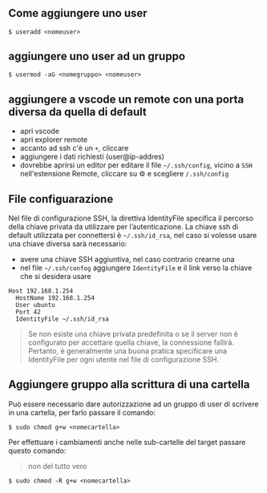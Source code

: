 #

## Come aggiungere uno user

    $ useradd <nomeuser>

## aggiungere uno user ad un gruppo

    $ usermod -aG <nomegruppo> <nomeuser>

## aggiungere a vscode un remote con una porta diversa da quella di default

- apri vscode
- apri explorer remote
- accanto ad ssh c'è un `+`, cliccare
- aggiungere i dati richiesti (user@ip-addres)
- dovrebbe aprirsi un editor per editare il file `~/.ssh/config`, vicino a `SSH` nell'estensione Remote, cliccare su ⚙️
  e scegliere `/.ssh/config`

## File configuarazione

Nel file di configurazione SSH, la direttiva IdentityFile specifica il percorso della chiave privata da utilizzare per l’autenticazione.
La chiave ssh di default utilizzata per connettersi è `~/.ssh/id_rsa`, nel caso si volesse usare una chiave diversa sarà necessario:

- avere una chiave SSH aggiuntiva, nel caso contrario crearne una
- nel file `~/.ssh/confog` aggiungere `IdentityFile` e il link verso la chiave che si desidera usare

```
Host 192.168.1.254
  HostName 192.168.1.254
  User ubuntu
  Port 42
  IdentityFile ~/.ssh/id_rsa
```

> Se non esiste una chiave privata predefinita o se il server non è configurato per accettare quella chiave, la connessione fallirà. Pertanto, è generalmente una buona pratica
> specificare una IdentityFile per ogni utente nel file di configurazione SSH.

## Aggiungere gruppo alla scrittura di una cartella

Può essere necessario dare autorizzazione ad un gruppo di user di scrivere in una cartella, per farlo passare il comando:

    $ sudo chmod g+w <nomecartella>

Per effettuare i cambiamenti anche nelle sub-cartelle del target passare questo comando:

> non del tutto vero

    $ sudo chmod -R g+w <nomecartella>
